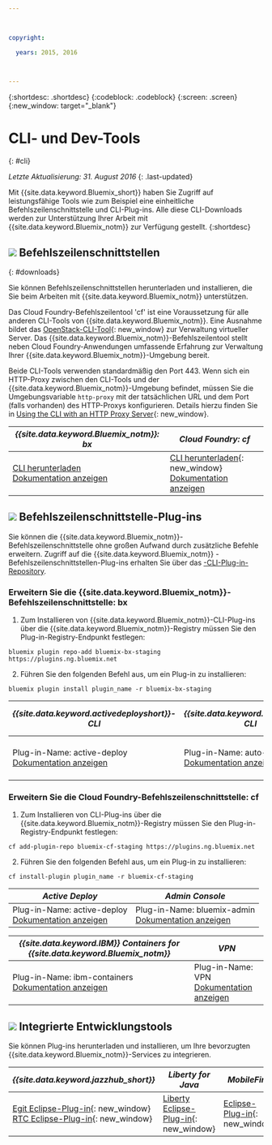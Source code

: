 ```yaml
---

 

copyright:

  years: 2015, 2016

 

---
```


{:shortdesc: .shortdesc}
{:codeblock: .codeblock}
{:screen: .screen}
{:new_window: target="_blank"}

# CLI- und Dev-Tools
{: #cli}

*Letzte Aktualisierung: 31. August 2016*
{: .last-updated}

Mit {{site.data.keyword.Bluemix_short}} haben Sie Zugriff auf leistungsfähige Tools wie zum Beispiel eine einheitliche Befehlszeilenschnittstelle und CLI-Plug-ins. Alle diese CLI-Downloads werden zur Unterstützung Ihrer Arbeit mit {{site.data.keyword.Bluemix_notm}} zur Verfügung gestellt.
{:shortdesc}

## ![](./images/CLI.svg) Befehlszeilenschnittstellen
{: #downloads}

Sie können Befehlszeilenschnittstellen herunterladen und installieren, die Sie beim Arbeiten mit {{site.data.keyword.Bluemix_notm}} unterstützen. 

Das Cloud Foundry-Befehlszeilentool 'cf' ist eine Voraussetzung für alle anderen CLI-Tools von {{site.data.keyword.Bluemix_notm}}. Eine Ausnahme bildet das [OpenStack-CLI-Tool](../virtualmachines/vm_index.html#vm_setup_cli){: new_window} zur Verwaltung virtueller Server. Das {{site.data.keyword.Bluemix_notm}}-Befehlszeilentool stellt neben Cloud Foundry-Anwendungen umfassende Erfahrung zur Verwaltung Ihrer {{site.data.keyword.Bluemix_notm}}-Umgebung bereit.

Beide CLI-Tools verwenden standardmäßig den Port 443. Wenn sich ein HTTP-Proxy zwischen den CLI-Tools und der {{site.data.keyword.Bluemix_notm}}-Umgebung befindet, müssen Sie die Umgebungsvariable `http-proxy` mit der tatsächlichen URL und dem Port (falls vorhanden) des HTTP-Proxys konfigurieren. Details hierzu finden Sie in [Using the CLI with an HTTP Proxy Server](http://docs.cloudfoundry.org/cf-cli/http-proxy.html){: new_window}.


| *{{site.data.keyword.Bluemix_notm}}: bx* | *Cloud Foundry: cf* |
|---------------------|---------------|
| [CLI herunterladen](http://clis.ng.bluemix.net/) <br> [Dokumentation anzeigen](./reference/bluemix_cli/index.html)|  [CLI herunterladen](https://github.com/cloudfoundry/cli/releases){: new_window}  <br> [Dokumentation anzeigen](./reference/cfcommands/index.html) |


## ![](./images/CLI_Plugin.svg) Befehlszeilenschnittstelle-Plug-ins

Sie können die {{site.data.keyword.Bluemix_notm}}-Befehlszeilenschnittstelle ohne großen Aufwand durch zusätzliche Befehle erweitern. Zugriff auf die {{site.data.keyword.Bluemix_notm}} -Befehlszeilenschnittstellen-Plug-ins erhalten Sie über das [-CLI-Plug-in-Repository](https://plugins.ng.bluemix.net/).

### Erweitern Sie die {{site.data.keyword.Bluemix_notm}}-Befehlszeilenschnittstelle: bx

1. Zum Installieren von {{site.data.keyword.Bluemix_notm}}-CLI-Plug-ins über die {{site.data.keyword.Bluemix_notm}}-Registry müssen Sie den Plug-in-Registry-Endpunkt festlegen:
```
bluemix plugin repo-add bluemix-bx-staging https://plugins.ng.bluemix.net
```
2. Führen Sie den folgenden Befehl aus, um ein Plug-in zu installieren:
```
bluemix plugin install plugin_name -r bluemix-bx-staging
```

| *{{site.data.keyword.activedeployshort}}-CLI* | *{{site.data.keyword.autoscaling}} CLI* | *Network Security Groups* |
|-----|-----|-----|
| Plug-in-Name: active-deploy <br> [Dokumentation anzeigen](../services/ActiveDeploy/cli.html#cli) | Plug-in-Name: auto-scaling <br> [Dokumentation anzeigen](./plugins/auto-scaling/index.html) |  Plug-in-Name: nsg <br> [Dokumentation anzeigen](./plugins/networksecuritygroups/index.html)  |


### Erweitern Sie die Cloud Foundry-Befehlszeilenschnittstelle: cf

1. Zum Installieren von CLI-Plug-ins über die {{site.data.keyword.Bluemix_notm}}-Registry müssen Sie den Plug-in-Registry-Endpunkt festlegen:
```
cf add-plugin-repo bluemix-cf-staging https://plugins.ng.bluemix.net
```
2. Führen Sie den folgenden Befehl aus, um ein Plug-in zu installieren:
```
cf install-plugin plugin_name -r bluemix-cf-staging
```

| *Active Deploy* | *Admin Console* | 
|-----------------|-----------------|
| Plug-in-Name: active-deploy <br>  [Dokumentation anzeigen](../services/ActiveDeploy/cli.html#cli) |  Plug-in-Name: bluemix-admin <br> [Dokumentation anzeigen](../cli/plugins/bluemix_admin/index.html) | 

| *{{site.data.keyword.IBM}} Containers for {{site.data.keyword.Bluemix_notm}}* | *VPN* |
|-----------------|-----------------|
| Plug-in-Name: ibm-containers <br> [Dokumentation anzeigen](https://www.{DomainName}/docs/containers/container_cli_cfic.html#container_cli_cfic) | Plug-in-Name: VPN <br> [Dokumentation anzeigen](./plugins/vpn/index.html) |

<!-- View docs link for bluemix-admin plug-in cannot go live until December time frame. Check in with Michelle -->


## ![](./images/Integrated_Dev_Tools.svg) Integrierte Entwicklungstools

Sie können Plug-ins herunterladen und installieren, um Ihre bevorzugten {{site.data.keyword.Bluemix_notm}}-Services zu integrieren.

| *{{site.data.keyword.jazzhub_short}}* | *Liberty for Java* | *MobileFirst* | *{{site.data.keyword.rules_short}}* |
|-------------|----------|----------|----------|
| [Egit Eclipse-Plug-in](https://hub.jazz.net/docs/reference/gitclient/#eclipse_using_egit){: new_window} <br> [RTC Eclipse-Plug-in](https://hub.jazz.net/docs/reference/gitclient/#eclipse_using_rtc){: new_window} | [Liberty Eclipse-Plug-in](https://developer.ibm.com/wasdev/downloads/liberty-profile-using-eclipse/){: new_window} | [Eclipse-Plug-in](https://marketplace.eclipse.org/content/ibm-mobilefirst-platform-studio){: new_window} | [Rules Designer Eclipse-Plug-in](../services/rules/index.html#rulov002) |
